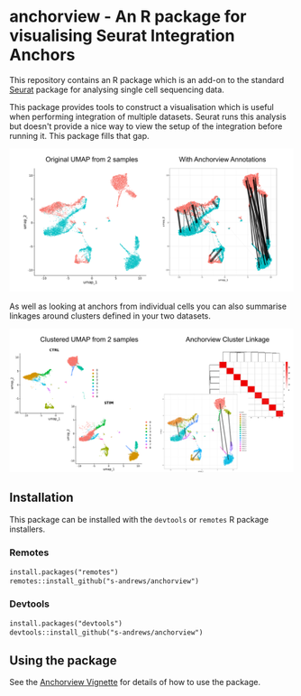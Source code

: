 # anchorview - An R package for visualising Seurat Integration Anchors

This repository contains an R package which is an add-on to the standard [Seurat](https://satijalab.org/seurat/) package for analysing single cell sequencing data.

This package provides tools to construct a visualisation which is useful when performing integration of multiple datasets.  Seurat runs this analysis but doesn't provide a nice way to view the setup of the integration before running it.  This package fills that gap.

![Anchorview Summary](https://raw.githubusercontent.com/s-andrews/anchorview/refs/heads/main/images/anchorview.png)

As well as looking at anchors from individual cells you can also summarise linkages around clusters defined in your two datasets.

![Anchorview Summary](https://raw.githubusercontent.com/s-andrews/anchorview/refs/heads/main/images/anchorview2.png)



## Installation

This package can be installed with the `devtools` or `remotes` R package installers.

### Remotes
```
install.packages("remotes")
remotes::install_github("s-andrews/anchorview")
```

### Devtools
```
install.packages("devtools")
devtools::install_github("s-andrews/anchorview")
```

## Using the package
See the [Anchorview Vignette](https://html-preview.github.io/?url=https://github.com/s-andrews/anchorview/raw/refs/heads/main/inst/doc/anchorview.html) for details of how to use the package.


